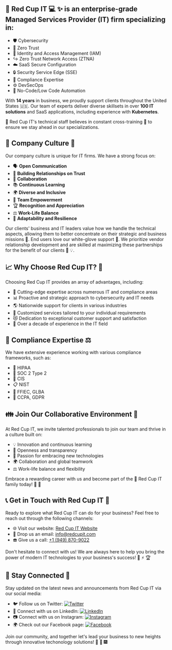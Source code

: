 ## :red_circle: Red Cup IT :computer: :sparkles: is an **enterprise-grade Managed Services Provider (IT) firm** specializing in:

- :shield: Cybersecurity
- :closed_lock_with_key: Zero Trust
- :bust_in_silhouette: Identity and Access Management (IAM)
- :arrow_right_hook: Zero Trust Network Access (ZTNA)
- :cloud: SaaS Secure Configuration
- :lock: Security Service Edge (SSE)
- :vertical_traffic_light: Compliance Expertise
- :gear: DevSecOps
- :robot: No-Code/Low Code Automation

With **14 years** in business, we proudly support clients throughout the United States :us:. Our team of experts deliver diverse skillsets in over **100 IT solutions** and SaaS applications, including experience with **Kubernetes**.

:red_circle: Red Cup IT's technical staff believes in constant cross-training :arrows_counterclockwise: to ensure we stay ahead in our specializations. 

## :speech_balloon: Company Culture :sparkling_heart:

Our company culture is unique for IT firms. We have a strong focus on:

- 🗣️ **Open Communication**
- 🤝 **Building Relationships on Trust**
- 🤗 **Collaboration**
- 📚 **Continuous Learning**
- 🌍 **Diverse and Inclusive**
- 💪 **Team Empowerment**
- 🏆 **Recognition and Appreciation**
- ⚖️ **Work-Life Balance**
- 🔄 **Adaptability and Resilience**

Our clients' business and IT leaders value how we handle the technical aspects, allowing them to better concentrate on their strategic and business missions :dart:. End users love our white-glove support :handshake:. We prioritize vendor relationship development and are skilled at maximizing these partnerships for the benefit of our clients :handshake: :bulb:.

## :chart_with_upwards_trend: Why Choose Red Cup IT? :checkered_flag:

Choosing Red Cup IT provides an array of advantages, including:

- :rocket: Cutting-edge expertise across numerous IT and compliance areas
- :bar_chart: Proactive and strategic approach to cybersecurity and IT needs
- :earth_americas: Nationwide support for clients in various industries
- :memo: Customized services tailored to your individual requirements
- :heart_eyes_cat: Dedication to exceptional customer support and satisfaction
- :100: Over a decade of experience in the IT field

## :page_with_curl: Compliance Expertise :balance_scale:

We have extensive experience working with various compliance frameworks, such as:

- :hospital: HIPAA
- :closed_book: SOC 2 Type 2
- :triangular_ruler: CIS
- :clipboard: NIST
- :bank: FFIEC, GLBA
- :busts_in_silhouette: CCPA, GDPR

## :family: Join Our Collaborative Environment :handshake:

At Red Cup IT, we invite talented professionals to join our team and thrive in a culture built on:

- :bulb: Innovation and continuous learning
- :mega: Openness and transparency
- :test_tube: Passion for embracing new technologies
- :earth_africa: Collaboration and global teamwork
- :balance_scale: Work-life balance and flexibility

Embrace a rewarding career with us and become part of the :red_circle: Red Cup IT family today! :partying_face: :tada:

## :telephone_receiver: Get in Touch with Red Cup IT :email:

Ready to explore what Red Cup IT can do for your business? Feel free to reach out through the following channels:

- :globe_with_meridians: Visit our website: [Red Cup IT Website](https://www.redcupit.com)
- :email: Drop us an email: info@redcupit.com
- :phone: Give us a call: [+1 (949) 870-9022](tel:+19498709022)

Don't hesitate to connect with us! We are always here to help you bring the power of modern IT technologies to your business's success! :muscle: :zap: :trophy:

## :pushpin: Stay Connected :incoming_envelope:

Stay updated on the latest news and announcements from Red Cup IT via our social media:

- :bird: Follow us on Twitter: [![Twitter](https://img.shields.io/badge/Twitter-1DA1F2?style=for-the-badge&logo=twitter&logoColor=white)](https://twitter.com/RedCupIT)
- :office: Connect with us on LinkedIn: [![LinkedIn](https://img.shields.io/badge/LinkedIn-2867B2?style=for-the-badge&logo=linkedin&logoColor=white)](https://www.linkedin.com/company/red-cup-it)
- :camera: Connect with us on Instagram: [![Instagram](https://img.shields.io/badge/Instagram-E4405F?style=for-the-badge&logo=instagram&logoColor=white)](https://www.instagram.com/RedCupIT)
- :earth_africa: Check out our Facebook page: [![Facebook](https://img.shields.io/badge/Facebook-1877F2?style=for-the-badge&logo=facebook&logoColor=white)](https://www.facebook.com/RedCupIT)

Join our community, and together let's lead your business to new heights through innovative techonology solutions! :climbing: :mount_fuji: :fireworks:
